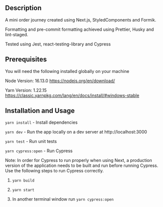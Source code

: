 ## Description

A mini order journey created using Next.js, StyledComponents and Formik.

Formatting and pre-commit formatting achieved using Prettier, Husky and lint-staged.

Tested using Jest, react-testing-library and Cypress

## Prerequisites

You will need the following installed globally on your machine

Node Version: 16.13.0 https://nodejs.org/en/download/

Yarn Version: 1.22.15 https://classic.yarnpkg.com/lang/en/docs/install/#windows-stable

## Installation and Usage

`yarn install` - Install dependencies

`yarn dev` - Run the app locally on a dev server at http://localhost:3000

`yarn test` - Run unit tests

`yarn cypress:open` - Run Cypress

Note: In order for Cypress to run properly when using Next, a production version of the application needs to be built and run before running Cypress. Use the following steps to run Cypress correctly.

1. `yarn build`

2. `yarn start`

3. In another terminal window run `yarn cypress:open`
